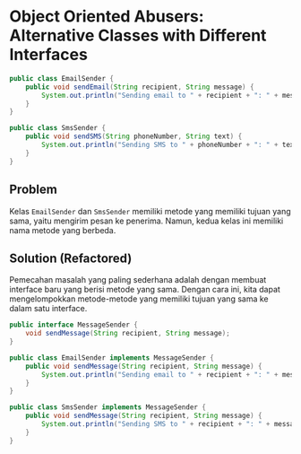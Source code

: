 
# Object Oriented Abusers: Alternative Classes with Different Interfaces
```java
public class EmailSender {
    public void sendEmail(String recipient, String message) {
        System.out.println("Sending email to " + recipient + ": " + message);
    }
}

public class SmsSender {
    public void sendSMS(String phoneNumber, String text) {
        System.out.println("Sending SMS to " + phoneNumber + ": " + text);
    }
}
```

## Problem
Kelas `EmailSender` dan `SmsSender` memiliki metode yang memiliki tujuan yang sama, yaitu mengirim pesan ke penerima. Namun, kedua kelas ini memiliki nama metode yang berbeda.

## Solution (Refactored)
Pemecahan masalah yang paling sederhana adalah dengan membuat interface baru yang berisi metode yang sama. Dengan cara ini, kita dapat mengelompokkan metode-metode yang memiliki tujuan yang sama ke dalam satu interface.

```java
public interface MessageSender {
    void sendMessage(String recipient, String message);
}

public class EmailSender implements MessageSender {
    public void sendMessage(String recipient, String message) {
        System.out.println("Sending email to " + recipient + ": " + message);
    }
}

public class SmsSender implements MessageSender {
    public void sendMessage(String recipient, String message) {
        System.out.println("Sending SMS to " + recipient + ": " + message);
    }
}
```